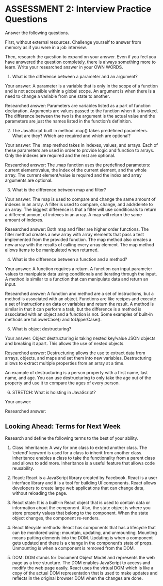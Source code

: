 # ASSESSMENT 2: Interview Practice Questions

Answer the following questions.

First, without external resources. Challenge yourself to answer from memory as if you were in a job interview.

Then, research the question to expand on your answer. Even if you feel you have answered the question completely, there is always something more to learn. Write your researched answer in your OWN WORDS.

1. What is the difference between a parameter and an argument?

Your answer: A parameter is a variable that is only in the scope of a function and is not accessible within a global scope. An argument is when there is a need to change a variable from one state to another.

Researched answer: Parameters are variables listed as a part of function declaration. Arguments are values passed to the function when it is invoked. The difference between the two is the argument is the actual value and the parameters are just the names listed in the function’s definition.



2. The JavaScript built in method .map() takes predefined parameters. What are they? Which are required and which are optional?

Your answer: The .map method takes in indexes, values, and arrays. Each of these parameters are used in order to provide logic and function to arrays. Only the indexes are required and the rest are optional.

Researched answer: The .map function uses the predefined parameters: current element/value, the index of the current element, and the whole array. The current element/value is required and the index and array arguments are optional.



3. What is the difference between map and filter?

Your answer: The map is used to compare and change the same amount of indexes in an array. A filter is used to compare, change, and add/delete to an array. The biggest difference is that a filter will use conditionals to return a different amount of indexes in an array. A map will return the same amount of indexes.


Researched answer: Both map and filter are higher order functions. The filter method creates a new array with array elements that pass a test implemented from the provided function. The map method also creates a new array with the results of calling every array element. The map method allows items to be manipulated when returned.



4. What is the difference between a function and a method?

Your answer: A function requires a return. A function can input parameter values to manipulate data using conditionals and iterating through the input. A method is similar to a function that can manipulate data and return an input.

Researched answer: A function and method are a set of instructions, but a method is associated with an object. Functions are like recipes and execute a set of instructions on data or variables and return the result. A method is similar in that it can perform a task, but the difference is a method is associated with an object and a function is not. Some examples of built-in methods are toLowerCase() and toUpperCase().



5. What is object destructuring?

Your answer: Object destructuring is taking nested key/value JSON
objects and breaking it apart. This allows the use of nested objects.

Researched answer: Destructuring allows the use to extract data from arrays, objects, and maps and set them into new variables. Destructuring allows to extract multiple properties from an array at a time.

An example of destructuring is a person property with a first name, last name, and age. You can use destructuring to only take the age out of the property and use it to compare the ages of every person.



6. STRETCH: What is hoisting in JavaScript?

  Your answer:

  Researched answer:



## Looking Ahead: Terms for Next Week

Research and define the following terms to the best of your ability.

1. Class Inheritance: A way for one class to extend another class. The ‘extend’ keyword is used for a class to inherit from another class. Inheritance enables a class to take the functionality from a parent class and allows to add more. Inheritance is a useful feature that allows code reusability.

2. React: React is a JavaScript library created by Facebook. React is a user interface library and it is a tool for building UI components. React allows developers to create large web applications that can change data, without reloading the page.

3. React state: It is a built-in React object that is used to contain data or information about the component. Also, the state object is where you store property values that belong to the component. When the state object changes, the component re-renders.

4. React lifecycle methods: React has components that has a lifecycle that can be monitored using: mountain, updating, and unmounting. Mounting means putting elements into the DOM. Updating is when a component gets updated and there is a change in the component’s state
of props. Unmounting is when a component is removed from the DOM.

5. DOM: DOM stands for Document Object Model and represents the web page as a tree structure. The DOM enables JavaScript to access and modify the web page easily. React uses the virtual DOM which is like a copy of the actual DOM representation that is used to make updates and reflects in the original browser DOM when the changes are done.

